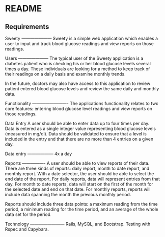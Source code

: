 # README

## Requirements
Sweety
———————
Sweety is a simple web application which enables a user to input and
track blood glucose readings and view reports on those readings.

Users
———————
The typical user of the Sweety application is a diabetes patient who is
checking his or her blood glucose levels several times a day. These
individuals are looking for a method to keep track of their readings
on a daily basis and examine monthly trends.

In the future, doctors may also have access to this application to
review patient entered blood glucose levels and review the same daily
and monthly data.

Functionality
————————-
The applications functionality relates to two core features: entering
blood glucose level readings and view reports on those readings.

Data Entry
A user should be able to enter data up to four times per day. Data is
entered as a single integer value representing blood glucose levels
(measured in mg/dl). Data should be validated to ensure that a level is 
included in the entry and that there are no more than 4 entries on a given day.

Data entry
——————
4x a day

Reports
—————-
A user should be able to view reports of their data. There are three
kinds of reports: daily report, month to date report, and monthly
report. With a date selector, the user should be able to select the
end date of the report. For daily reports, data will represent entries
from that day. For month to date reports, data will start on the first
of the month for the selected date and end on that date. For monthly
reports, reports will include data spanning the month the previous monthly period.

Reports should include three data points: a maximum reading from the time
period, a minimum reading for the time period, and an average of the whole
data set for the period.

Technology
————————
Rails, MySQL, and Bootstrap. Testing with Rspec and Capybara.
